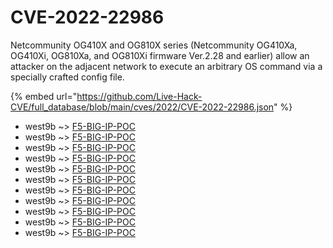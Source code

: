 # CVE-2022-22986

Netcommunity OG410X and OG810X series (Netcommunity OG410Xa, OG410Xi, OG810Xa, and OG810Xi firmware Ver.2.28 and earlier) allow an attacker on the adjacent network to execute an arbitrary OS command via a specially crafted config file.

{% embed url="https://github.com/Live-Hack-CVE/full_database/blob/main/cves/2022/CVE-2022-22986.json" %}


* west9b ~> [F5-BIG-IP-POC](https://www.alice-snow.ru/2022/database/cve-2022-22986/f5-big-ip-poc-west9b)
* west9b ~> [F5-BIG-IP-POC](https://www.alice-snow.ru/2022/database/cve-2022-22986/f5-big-ip-poc-west9b)
* west9b ~> [F5-BIG-IP-POC](https://www.alice-snow.ru/2022/database/cve-2022-22986/f5-big-ip-poc-west9b)
* west9b ~> [F5-BIG-IP-POC](https://www.alice-snow.ru/2022/database/cve-2022-22986/f5-big-ip-poc-west9b)
* west9b ~> [F5-BIG-IP-POC](https://www.alice-snow.ru/2022/database/cve-2022-22986/f5-big-ip-poc-west9b)
* west9b ~> [F5-BIG-IP-POC](https://www.alice-snow.ru/2022/database/cve-2022-22986/f5-big-ip-poc-west9b)
* west9b ~> [F5-BIG-IP-POC](https://www.alice-snow.ru/2022/database/cve-2022-22986/f5-big-ip-poc-west9b)
* west9b ~> [F5-BIG-IP-POC](https://www.alice-snow.ru/2022/database/cve-2022-22986/f5-big-ip-poc-west9b)
* west9b ~> [F5-BIG-IP-POC](https://www.alice-snow.ru/2022/database/cve-2022-22986/f5-big-ip-poc-west9b)
* west9b ~> [F5-BIG-IP-POC](https://www.alice-snow.ru/2022/database/cve-2022-22986/f5-big-ip-poc-west9b)
* west9b ~> [F5-BIG-IP-POC](https://www.alice-snow.ru/2022/database/cve-2022-22986/f5-big-ip-poc-west9b)